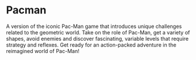 # Pacman
A version of the iconic Pac-Man game that introduces unique 
challenges related to the geometric world. Take on the role of Pac-Man, 
get a variety of shapes, avoid enemies and discover fascinating, variable 
levels that require strategy and reflexes. Get ready for an action-packed 
adventure in the reimagined world of Pac-Man!
##


